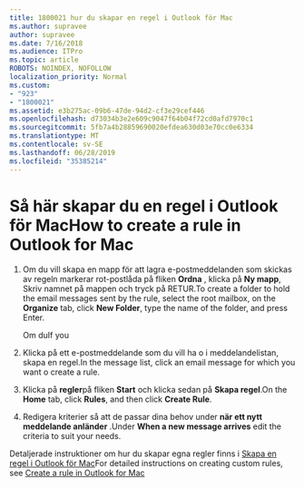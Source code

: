 ```yaml
---
title: 1800021 hur du skapar en regel i Outlook för Mac
ms.author: supravee
author: supravee
ms.date: 7/16/2018
ms.audience: ITPro
ms.topic: article
ROBOTS: NOINDEX, NOFOLLOW
localization_priority: Normal
ms.custom:
- "923"
- "1800021"
ms.assetid: e3b275ac-09b6-47de-94d2-cf3e29cef446
ms.openlocfilehash: d73034b3e2e609c9047f64b04f72cd0afd7970c1
ms.sourcegitcommit: 5fb7a4b28859690020efdea630d03e70cc0e6334
ms.translationtype: MT
ms.contentlocale: sv-SE
ms.lasthandoff: 06/28/2019
ms.locfileid: "35385214"
---
```

# <a name="how-to-create-a-rule-in-outlook-for-mac"></a><span data-ttu-id="140ed-102">Så här skapar du en regel i Outlook för Mac</span><span class="sxs-lookup"><span data-stu-id="140ed-102">How to create a rule in Outlook for Mac</span></span>

1. <span data-ttu-id="140ed-103">Om du vill skapa en mapp för att lagra e-postmeddelanden som skickas av regeln markerar rot-postlåda på fliken **Ordna** , klicka på **Ny mapp**, Skriv namnet på mappen och tryck på RETUR.</span><span class="sxs-lookup"><span data-stu-id="140ed-103">To create a folder to hold the email messages sent by the rule, select the root mailbox, on the **Organize** tab, click **New Folder**, type the name of the folder, and press Enter.</span></span>

    <span data-ttu-id="140ed-104">Om du</span><span class="sxs-lookup"><span data-stu-id="140ed-104">If you</span></span> 

2. <span data-ttu-id="140ed-105">Klicka på ett e-postmeddelande som du vill ha o i meddelandelistan, skapa en regel.</span><span class="sxs-lookup"><span data-stu-id="140ed-105">In the message list, click an email message for which you want o create a rule.</span></span>

3. <span data-ttu-id="140ed-106">Klicka på **regler**på fliken **Start** och klicka sedan på **Skapa regel**.</span><span class="sxs-lookup"><span data-stu-id="140ed-106">On the **Home** tab, click **Rules**, and then click **Create Rule**.</span></span>

4. <span data-ttu-id="140ed-107">Redigera kriterier så att de passar dina behov under **när ett nytt meddelande anländer** .</span><span class="sxs-lookup"><span data-stu-id="140ed-107">Under **When a new message arrives** edit the criteria to suit your needs.</span></span> 

<span data-ttu-id="140ed-108">Detaljerade instruktioner om hur du skapar egna regler finns i [Skapa en regel i Outlook för Mac](https://aka.ms/AA1uy0v)</span><span class="sxs-lookup"><span data-stu-id="140ed-108">For detailed instructions on creating custom rules, see [Create a rule in Outlook for Mac](https://aka.ms/AA1uy0v)</span></span>
  